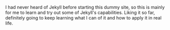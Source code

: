 I had never heard of Jekyll before starting this dummy site, so this is mainly for me to learn and try out some of Jekyll's capabilities.  Liking it so far, definitely going to keep learning what I can of it and how to apply it in real life.